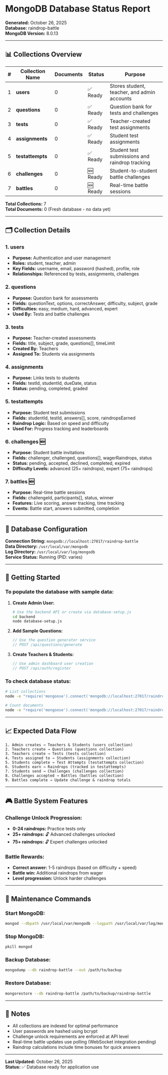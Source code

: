 # MongoDB Database Status Report
**Generated:** October 26, 2025  
**Database:** raindrop-battle  
**MongoDB Version:** 8.0.13

---

## 📊 Collections Overview

| # | Collection Name | Documents | Status | Purpose |
|---|----------------|-----------|--------|---------|
| 1 | **users** | 0 | ✅ Ready | Stores student, teacher, and admin accounts |
| 2 | **questions** | 0 | ✅ Ready | Question bank for tests and challenges |
| 3 | **tests** | 0 | ✅ Ready | Teacher-created test assignments |
| 4 | **assignments** | 0 | ✅ Ready | Student test assignments |
| 5 | **testattempts** | 0 | ✅ Ready | Student test submissions and raindrop tracking |
| 6 | **challenges** | 0 | 🆕 Ready | Student-to-student battle challenges |
| 7 | **battles** | 0 | 🆕 Ready | Real-time battle sessions |

**Total Collections:** 7  
**Total Documents:** 0 (Fresh database - no data yet)

---

## 🗂️ Collection Details

### 1. **users**
- **Purpose:** Authentication and user management
- **Roles:** student, teacher, admin
- **Key Fields:** username, email, password (hashed), profile, role
- **Relationships:** Referenced by tests, assignments, challenges

### 2. **questions**
- **Purpose:** Question bank for assessments
- **Fields:** questionText, options, correctAnswer, difficulty, subject, grade
- **Difficulties:** easy, medium, hard, advanced, expert
- **Used By:** Tests and battle challenges

### 3. **tests**
- **Purpose:** Teacher-created assessments
- **Fields:** title, subject, grade, questions[], timeLimit
- **Created By:** Teachers
- **Assigned To:** Students via assignments

### 4. **assignments**
- **Purpose:** Links tests to students
- **Fields:** testId, studentId, dueDate, status
- **Status:** pending, completed, graded

### 5. **testattempts**
- **Purpose:** Student test submissions
- **Fields:** studentId, testId, answers[], score, raindropsEarned
- **Raindrop Logic:** Based on speed and difficulty
- **Used For:** Progress tracking and leaderboards

### 6. **challenges** 🆕
- **Purpose:** Student battle invitations
- **Fields:** challenger, challenged, questions[], wagerRaindrops, status
- **Status:** pending, accepted, declined, completed, expired
- **Difficulty Levels:** advanced (25+ raindrops), expert (75+ raindrops)

### 7. **battles** 🆕
- **Purpose:** Real-time battle sessions
- **Fields:** challengeId, participants[], status, winner
- **Features:** Live scoring, answer tracking, time tracking
- **Events:** Battle start, answers submitted, completion

---

## 🔐 Database Configuration

**Connection String:** `mongodb://localhost:27017/raindrop-battle`  
**Data Directory:** `/usr/local/var/mongodb`  
**Log Directory:** `/usr/local/var/log/mongodb`  
**Service Status:** Running (PID: varies)

---

## 🚀 Getting Started

### To populate the database with sample data:

1. **Create Admin User:**
   ```bash
   # Use the backend API or create via database-setup.js
   cd backend
   node database-setup.js
   ```

2. **Add Sample Questions:**
   ```javascript
   // Use the question generator service
   // POST /api/questions/generate
   ```

3. **Create Teachers & Students:**
   ```javascript
   // Use admin dashboard user creation
   // POST /api/auth/register
   ```

### To check database status:
```bash
# List collections
node -e "require('mongoose').connect('mongodb://localhost:27017/raindrop-battle').then(async () => { const db = require('mongoose').connection.db; const cols = await db.listCollections().toArray(); cols.forEach(c => console.log(c.name)); process.exit(0); });"

# Count documents
node -e "require('mongoose').connect('mongodb://localhost:27017/raindrop-battle').then(async () => { const db = require('mongoose').connection.db; for (const c of await db.listCollections().toArray()) { console.log(c.name + ':', await db.collection(c.name).countDocuments()); } process.exit(0); });"
```

---

## 📈 Expected Data Flow

```
1. Admin creates → Teachers & Students (users collection)
2. Teachers create → Questions (questions collection)
3. Teachers create → Tests (tests collection)
4. Tests assigned to → Students (assignments collection)
5. Students complete → Test Attempts (testattempts collection)
6. Students earn → Raindrops (tracked in testattempts)
7. Students send → Challenges (challenges collection)
8. Challenges accepted → Battles (battles collection)
9. Battles complete → Update challenge & raindrop totals
```

---

## 🎮 Battle System Features

### Challenge Unlock Progression:
- **0-24 raindrops:** Practice tests only
- **25+ raindrops:** 🔓 Advanced challenges unlocked
- **75+ raindrops:** 🔓 Expert challenges unlocked

### Battle Rewards:
- **Correct answer:** 1-5 raindrops (based on difficulty + speed)
- **Battle win:** Additional raindrops from wager
- **Level progression:** Unlock harder challenges

---

## 🔧 Maintenance Commands

### Start MongoDB:
```bash
mongod --dbpath /usr/local/var/mongodb --logpath /usr/local/var/log/mongodb/mongo.log --fork
```

### Stop MongoDB:
```bash
pkill mongod
```

### Backup Database:
```bash
mongodump --db raindrop-battle --out /path/to/backup
```

### Restore Database:
```bash
mongorestore --db raindrop-battle /path/to/backup/raindrop-battle
```

---

## 📝 Notes

- All collections are indexed for optimal performance
- User passwords are hashed using bcrypt
- Challenge unlock requirements are enforced at API level
- Real-time battle updates use polling (WebSocket integration pending)
- Raindrop calculations include time bonuses for quick answers

---

**Last Updated:** October 26, 2025  
**Status:** ✅ Database ready for application use
